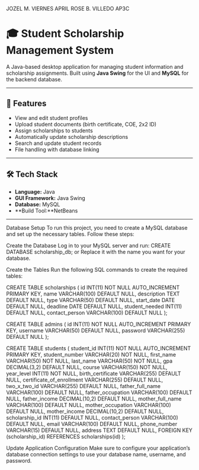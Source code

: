 JOZEL M. VIERNES
APRIL ROSE B. VILLEDO
AP3C


# 🎓 Student Scholarship Management System

A Java-based desktop application for managing student information and scholarship assignments. Built using **Java Swing** for the UI and **MySQL** for the backend database.

---

## 📌 Features

- View and edit student profiles
- Upload student documents (birth certificate, COE, 2x2 ID)
- Assign scholarships to students 
- Automatically update scholarship descriptions
- Search and update student records
- File handling with database linking

---

## 🛠️ Tech Stack

- **Language:** Java 
- **GUI Framework:** Java Swing
- **Database:** MySQL
- **Build Tool:**NetBeans

---

Database Setup
To run this project, you need to create a MySQL database and set up the necessary tables. Follow these steps:

Create the Database
Log in to your MySQL server and run:
CREATE DATABASE scholarship_db;
or
Replace it with the name you want for your database.

Create the Tables
Run the following SQL commands to create the required tables:

CREATE TABLE scholarships (
    id INT(11) NOT NULL AUTO_INCREMENT PRIMARY KEY,
    name VARCHAR(100) DEFAULT NULL,
    description TEXT DEFAULT NULL,
    type VARCHAR(50) DEFAULT NULL,
    start_date DATE DEFAULT NULL,
    deadline DATE DEFAULT NULL,
    student_needed INT(11) DEFAULT NULL,
    contact_person VARCHAR(100) DEFAULT NULL
);

CREATE TABLE admins (
    id INT(11) NOT NULL AUTO_INCREMENT PRIMARY KEY,
    username VARCHAR(50) DEFAULT NULL,
    password VARCHAR(255) DEFAULT NULL
);

CREATE TABLE students (
    student_id INT(11) NOT NULL AUTO_INCREMENT PRIMARY KEY,
    student_number VARCHAR(20) NOT NULL,
    first_name VARCHAR(50) NOT NULL,
    last_name VARCHAR(50) NOT NULL,
    gpa DECIMAL(3,2) DEFAULT NULL,
    course VARCHAR(150) NOT NULL,
    year_level INT(11) NOT NULL,
    birth_certificate VARCHAR(255) DEFAULT NULL,
    certificate_of_enrollment VARCHAR(255) DEFAULT NULL,
    two_x_two_id VARCHAR(255) DEFAULT NULL,
    father_full_name VARCHAR(100) DEFAULT NULL,
    father_occupation VARCHAR(100) DEFAULT NULL,
    father_income DECIMAL(10,2) DEFAULT NULL,
    mother_full_name VARCHAR(100) DEFAULT NULL,
    mother_occupation VARCHAR(100) DEFAULT NULL,
    mother_income DECIMAL(10,2) DEFAULT NULL,
    scholarship_id INT(11) DEFAULT NULL,
    contact_person VARCHAR(100) DEFAULT NULL,
    email VARCHAR(100) DEFAULT NULL,
    phone_number VARCHAR(15) DEFAULT NULL,
    address TEXT DEFAULT NULL,
    FOREIGN KEY (scholarship_id) REFERENCES scholarships(id)
);

Update Application Configuration
Make sure to configure your application’s database connection settings to use your database name, username, and password.
